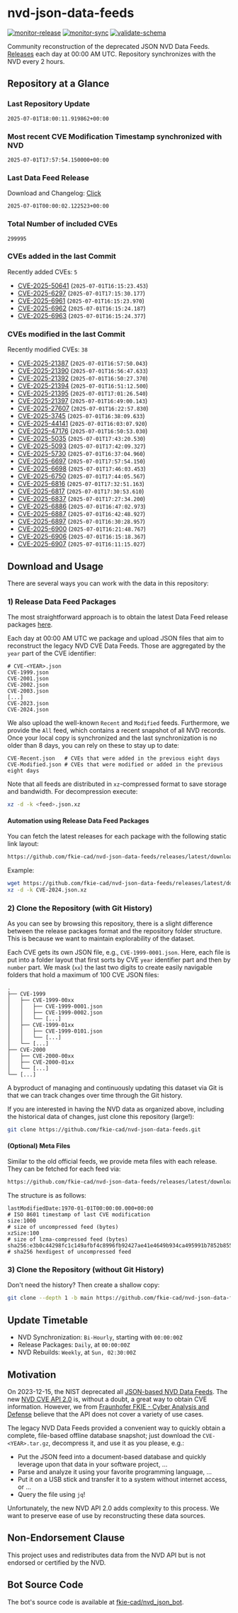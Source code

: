 # nvd-json-data-feeds

[![monitor-release](https://github.com/fkie-cad/nvd-json-data-feeds/actions/workflows/monitor_release.yml/badge.svg)](https://github.com/fkie-cad/nvd-json-data-feeds/actions/workflows/monitor_release.yml)
[![monitor-sync](https://github.com/fkie-cad/nvd-json-data-feeds/actions/workflows/monitor_sync.yml/badge.svg)](https://github.com/fkie-cad/nvd-json-data-feeds/actions/workflows/monitor_sync.yml)
[![validate-schema](https://github.com/fkie-cad/nvd-json-data-feeds/actions/workflows/validate_schema.yml/badge.svg)](https://github.com/fkie-cad/nvd-json-data-feeds/actions/workflows/validate_schema.yml)

Community reconstruction of the deprecated JSON NVD Data Feeds.
[Releases](https://github.com/fkie-cad/nvd-json-data-feeds/releases/latest) each day at 00:00 AM UTC.
Repository synchronizes with the NVD every 2 hours.

## Repository at a Glance

### Last Repository Update

```plain
2025-07-01T18:00:11.919862+00:00
```

### Most recent CVE Modification Timestamp synchronized with NVD

```plain
2025-07-01T17:57:54.150000+00:00
```

### Last Data Feed Release

Download and Changelog: [Click](https://github.com/fkie-cad/nvd-json-data-feeds/releases/latest)

```plain
2025-07-01T00:00:02.122523+00:00
```

### Total Number of included CVEs

```plain
299995
```

### CVEs added in the last Commit

Recently added CVEs: `5`

- [CVE-2025-50641](CVE-2025/CVE-2025-506xx/CVE-2025-50641.json) (`2025-07-01T16:15:23.453`)
- [CVE-2025-6297](CVE-2025/CVE-2025-62xx/CVE-2025-6297.json) (`2025-07-01T17:15:30.177`)
- [CVE-2025-6961](CVE-2025/CVE-2025-69xx/CVE-2025-6961.json) (`2025-07-01T16:15:23.970`)
- [CVE-2025-6962](CVE-2025/CVE-2025-69xx/CVE-2025-6962.json) (`2025-07-01T16:15:24.187`)
- [CVE-2025-6963](CVE-2025/CVE-2025-69xx/CVE-2025-6963.json) (`2025-07-01T16:15:24.377`)


### CVEs modified in the last Commit

Recently modified CVEs: `38`

- [CVE-2025-21387](CVE-2025/CVE-2025-213xx/CVE-2025-21387.json) (`2025-07-01T16:57:50.043`)
- [CVE-2025-21390](CVE-2025/CVE-2025-213xx/CVE-2025-21390.json) (`2025-07-01T16:56:47.633`)
- [CVE-2025-21392](CVE-2025/CVE-2025-213xx/CVE-2025-21392.json) (`2025-07-01T16:50:27.370`)
- [CVE-2025-21394](CVE-2025/CVE-2025-213xx/CVE-2025-21394.json) (`2025-07-01T16:51:12.500`)
- [CVE-2025-21395](CVE-2025/CVE-2025-213xx/CVE-2025-21395.json) (`2025-07-01T17:01:26.540`)
- [CVE-2025-21397](CVE-2025/CVE-2025-213xx/CVE-2025-21397.json) (`2025-07-01T16:49:00.143`)
- [CVE-2025-27607](CVE-2025/CVE-2025-276xx/CVE-2025-27607.json) (`2025-07-01T16:22:57.830`)
- [CVE-2025-3745](CVE-2025/CVE-2025-37xx/CVE-2025-3745.json) (`2025-07-01T16:38:09.633`)
- [CVE-2025-44141](CVE-2025/CVE-2025-441xx/CVE-2025-44141.json) (`2025-07-01T16:03:07.920`)
- [CVE-2025-47176](CVE-2025/CVE-2025-471xx/CVE-2025-47176.json) (`2025-07-01T16:50:53.030`)
- [CVE-2025-5035](CVE-2025/CVE-2025-50xx/CVE-2025-5035.json) (`2025-07-01T17:43:20.530`)
- [CVE-2025-5093](CVE-2025/CVE-2025-50xx/CVE-2025-5093.json) (`2025-07-01T17:42:09.327`)
- [CVE-2025-5730](CVE-2025/CVE-2025-57xx/CVE-2025-5730.json) (`2025-07-01T16:37:04.960`)
- [CVE-2025-6697](CVE-2025/CVE-2025-66xx/CVE-2025-6697.json) (`2025-07-01T17:57:54.150`)
- [CVE-2025-6698](CVE-2025/CVE-2025-66xx/CVE-2025-6698.json) (`2025-07-01T17:46:03.453`)
- [CVE-2025-6750](CVE-2025/CVE-2025-67xx/CVE-2025-6750.json) (`2025-07-01T17:44:05.567`)
- [CVE-2025-6816](CVE-2025/CVE-2025-68xx/CVE-2025-6816.json) (`2025-07-01T17:32:51.163`)
- [CVE-2025-6817](CVE-2025/CVE-2025-68xx/CVE-2025-6817.json) (`2025-07-01T17:30:53.610`)
- [CVE-2025-6837](CVE-2025/CVE-2025-68xx/CVE-2025-6837.json) (`2025-07-01T17:27:34.200`)
- [CVE-2025-6886](CVE-2025/CVE-2025-68xx/CVE-2025-6886.json) (`2025-07-01T16:47:02.973`)
- [CVE-2025-6887](CVE-2025/CVE-2025-68xx/CVE-2025-6887.json) (`2025-07-01T16:42:48.927`)
- [CVE-2025-6897](CVE-2025/CVE-2025-68xx/CVE-2025-6897.json) (`2025-07-01T16:30:28.957`)
- [CVE-2025-6900](CVE-2025/CVE-2025-69xx/CVE-2025-6900.json) (`2025-07-01T16:21:48.767`)
- [CVE-2025-6906](CVE-2025/CVE-2025-69xx/CVE-2025-6906.json) (`2025-07-01T16:15:18.367`)
- [CVE-2025-6907](CVE-2025/CVE-2025-69xx/CVE-2025-6907.json) (`2025-07-01T16:11:15.027`)


## Download and Usage

There are several ways you can work with the data in this repository:

### 1) Release Data Feed Packages

The most straightforward approach is to obtain the latest Data Feed release packages [here](https://github.com/fkie-cad/nvd-json-data-feeds/releases/latest).

Each day at 00:00 AM UTC we package and upload JSON files that aim to reconstruct the legacy NVD CVE Data Feeds.
Those are aggregated by the `year` part of the CVE identifier:

```
# CVE-<YEAR>.json
CVE-1999.json
CVE-2001.json
CVE-2002.json
CVE-2003.json
[...]
CVE-2023.json
CVE-2024.json
```

We also upload the well-known `Recent` and `Modified` feeds.
Furthermore, we provide the `All` feed, which contains a recent snapshot of all NVD records.
Once your local copy is synchronized and the last synchronization is no older than 8 days, you can rely on these to stay up to date:

```plain
CVE-Recent.json   # CVEs that were added in the previous eight days
CVE-Modified.json # CVEs that were modified or added in the previous eight days
```

Note that all feeds are distributed in `xz`-compressed format to save storage and bandwidth.
For decompression execute:

```sh
xz -d -k <feed>.json.xz
```

#### Automation using Release Data Feed Packages

You can fetch the latest releases for each package with the following static link layout:

```sh
https://github.com/fkie-cad/nvd-json-data-feeds/releases/latest/download/CVE-<YEAR>.json.xz
```

Example:

```sh
wget https://github.com/fkie-cad/nvd-json-data-feeds/releases/latest/download/CVE-2024.json.xz
xz -d -k CVE-2024.json.xz
```

### 2) Clone the Repository (with Git History)

As you can see by browsing this repository, there is a slight difference between the release packages format and the repository folder structure.
This is because we want to maintain explorability of the dataset.

Each CVE gets its own JSON file, e.g., `CVE-1999-0001.json`.
Here, each file is put into a folder layout that first sorts by CVE `year` identifier part and then by `number` part.
We mask (`xx`) the last two digits to create easily navigable folders that hold a maximum of 100 CVE JSON files:

```plain
.
├── CVE-1999
│   ├── CVE-1999-00xx
│   │   ├── CVE-1999-0001.json
│   │   ├── CVE-1999-0002.json
│   │   └── [...]
│   ├── CVE-1999-01xx
│   │   ├── CVE-1999-0101.json
│   │   └── [...]
│   └── [...]
├── CVE-2000
│   ├── CVE-2000-00xx
│   ├── CVE-2000-01xx
│   └── [...]
└── [...]
```

A byproduct of managing and continuously updating this dataset via Git is that we can track changes over time through the Git history.

If you are interested in having the NVD data as organized above, including the historical data of changes, just clone this repository (large!):

```sh
git clone https://github.com/fkie-cad/nvd-json-data-feeds.git
```

#### (Optional) Meta Files

Similar to the old official feeds, we provide meta files with each release. They can be fetched for each feed via:

```sh
https://github.com/fkie-cad/nvd-json-data-feeds/releases/latest/download/CVE-<YEAR>.meta
```

The structure is as follows:

```plain
lastModifiedDate:1970-01-01T00:00:00.000+00:00                          # ISO 8601 timestamp of last CVE modification
size:1000                                                               # size of uncompressed feed (bytes)
xzSize:100                                                              # size of lzma-compressed feed (bytes)
sha256:e3b0c44298fc1c149afbf4c8996fb92427ae41e4649b934ca495991b7852b855 # sha256 hexdigest of uncompressed feed
```

### 3) Clone the Repository (without Git History)

Don't need the history? Then create a shallow copy:

```sh
git clone --depth 1 -b main https://github.com/fkie-cad/nvd-json-data-feeds.git
```


## Update Timetable

* NVD Synchronization: `Bi-Hourly`, starting with `00:00:00Z`
* Release Packages: `Daily`, at `00:00:00Z`
* NVD Rebuilds: `Weekly`, at `Sun, 02:30:00Z`


## Motivation

On 2023-12-15, the NIST deprecated all [JSON-based NVD Data Feeds](https://nvd.nist.gov/vuln/data-feeds#divRetirementBanner-1).
The new [NVD CVE API 2.0](https://nvd.nist.gov/developers/vulnerabilities) is, without a doubt, a great way to obtain CVE information.
However, we from [Fraunhofer FKIE - Cyber Analysis and Defense](https://www.fkie.fraunhofer.de/en/departments/cad.html) believe that the API does not cover a variety of use cases.

The legacy NVD Data Feeds provided a convenient way to quickly obtain a complete, file-based offline database snapshot; just download the `CVE-<YEAR>.tar.gz`, decompress it, and use it as you please, e.g.:

- Put the JSON feed into a document-based database and quickly leverage upon that data in your software project, ...
- Parse and analyze it using your favorite programming language, ...
- Put it on a USB stick and transfer it to a system without internet access, or ...
- Query the file using `jq`!

Unfortunately, the new NVD API 2.0 adds complexity to this process.
We want to preserve ease of use by reconstructing these data sources.

## Non-Endorsement Clause

This project uses and redistributes data from the NVD API but is not endorsed or certified by the NVD.

## Bot Source Code

The bot's source code is available at [fkie-cad/nvd\_json\_bot](https://github.com/fkie-cad/nvd_json_bot).